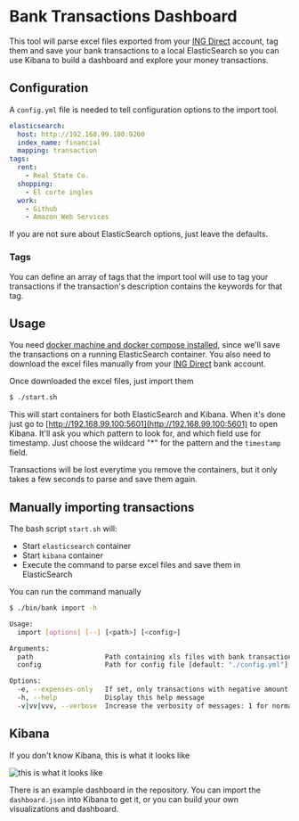 # Bank Transactions Dashboard
This tool will parse excel files exported from your [ING Direct](https://www.ingdirect.es/) account, tag them and save your bank transactions to a local ElasticSearch so you can use Kibana to build a dashboard and explore your money transactions.

## Configuration
A `config.yml` file is needed to tell configuration options to the import tool.

```yml
elasticsearch:
  host: http://192.168.99.100:9200
  index_name: financial
  mapping: transaction
tags:
  rent:
    - Real State Co.
  shopping:
    - El corte ingles
  work:
    - Github
    - Amazon Web Services
```

If you are not sure about ElasticSearch options, just leave the defaults.

### Tags
You can define an array of tags that the import tool will use to tag your transactions if the transaction's description contains the keywords for that tag.

## Usage
You need [docker machine and docker compose installed](https://www.docker.com/products/docker-toolbox), since we'll save the transactions on a running ElasticSearch container.
You also need to download the excel files manually from your [ING Direct](https://www.ingdirect.es/) bank account.

Once downloaded the excel files, just import them

```bash
$ ./start.sh
```

This will start containers for both ElasticSearch and Kibana. When it's done just go to [http://192.168.99.100:5601](http://192.168.99.100:5601) to open Kibana. It'll ask you which pattern to look for, and which field use for timestamp. Just choose the wildcard "*" for the pattern and the `timestamp` field.

Transactions will be lost everytime you remove the containers, but it only takes a few seconds to parse and save them again.

## Manually importing transactions
The bash script `start.sh` will:
- Start `elasticsearch` container
- Start `kibana` container
- Execute the command to parse excel files and save them in ElasticSearch

You can run the command manually

```bash
$ ./bin/bank import -h

Usage:
  import [options] [--] [<path>] [<config>]

Arguments:
  path                  Path containing xls files with bank transactions [default: "./xls/"]
  config                Path for config file [default: "./config.yml"]

Options:
  -e, --expenses-only   If set, only transactions with negative amount will be imported
  -h, --help            Display this help message
  -v|vv|vvv, --verbose  Increase the verbosity of messages: 1 for normal output, 2 for more verbose output and 3 for debug
```

## Kibana
If you don't know Kibana, this is what it looks like

![this is what it looks like](https://cdn.discourse.org/elastic/uploads/default/original/2X/2/26bac5dd232e4117c7977c995ee069a18cf95499.png)

There is an example dashboard in the repository. You can import the `dashboard.json` into Kibana to get it, or you can build your own visualizations and dashboard.